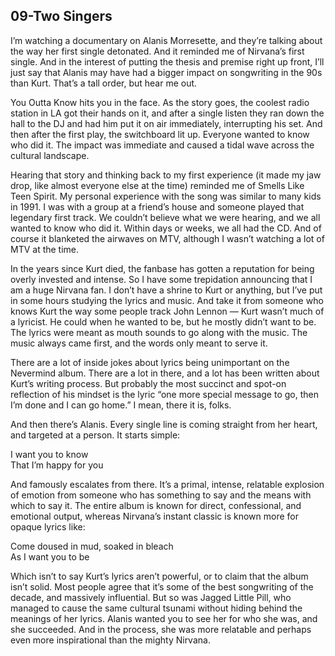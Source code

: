 ## 09-Two Singers

I’m watching a documentary on Alanis Morresette, and they’re talking about the way her first single detonated. And it reminded me of Nirvana’s first single. And in the interest of putting the thesis and premise right up front, I’ll just say that Alanis may have had a bigger impact on songwriting in the 90s than Kurt. That’s a tall order, but hear me out.

You Outta Know hits you in the face. As the story goes, the coolest radio station in LA got their hands on it, and after a single listen they ran down the hall to the DJ and had him put it on air immediately, interrupting his set. And then after the first play, the switchboard lit up. Everyone wanted to know who did it. The impact was immediate and caused a tidal wave across the cultural landscape.

Hearing that story and thinking back to my first experience (it made my jaw drop, like almost everyone else at the time) reminded me of Smells Like Teen Spirit. My personal experience with the song was similar to many kids in 1991. I was with a group at a friend’s house and someone played that legendary first track. We couldn’t believe what we were hearing, and we all wanted to know who did it. Within days or weeks, we all had the CD. And of course it blanketed the airwaves on MTV, although I wasn’t watching a lot of MTV at the time.

In the years since Kurt died, the fanbase has gotten a reputation for being overly invested and intense. So I have some trepidation announcing that I am a huge Nirvana fan. I don’t have a shrine to Kurt or anything, but I’ve put in some hours studying the lyrics and music. And take it from someone who knows Kurt the way some people track John Lennon — Kurt wasn’t much of a lyricist. He could when he wanted to be, but he mostly didn’t want to be. The lyrics were meant as mouth sounds to go along with the music. The music always came first, and the words only meant to serve it.

There are a lot of inside jokes about lyrics being unimportant on the Nevermind album. There are a lot in there, and a lot has been written about Kurt’s writing process. But probably the most succinct and spot-on reflection of his mindset is the lyric “one more special message to go, then I’m done and I can go home.” I mean, there it is, folks. 

And then there’s Alanis. Every single line is coming straight from her heart, and targeted at a person. It starts simple:

I want you to know  
That I’m happy for you

And famously escalates from there. It’s a primal, intense, relatable explosion of emotion from someone who has something to say and the means with which to say it. The entire album is known for direct, confessional, and emotional output, whereas Nirvana’s instant classic is known more for opaque lyrics like:

Come doused in mud, soaked in bleach  
As I want you to be

Which isn’t to say Kurt’s lyrics aren’t powerful, or to claim that the album isn’t solid. Most people agree that it’s some of the best songwriting of the decade, and massively influential. But so was Jagged Little Pill, who managed to cause the same cultural tsunami without hiding behind the meanings of her lyrics. Alanis wanted you to see her for who she was, and she succeeded. And in the process, she was more relatable and perhaps even more inspirational than the mighty Nirvana.
 



